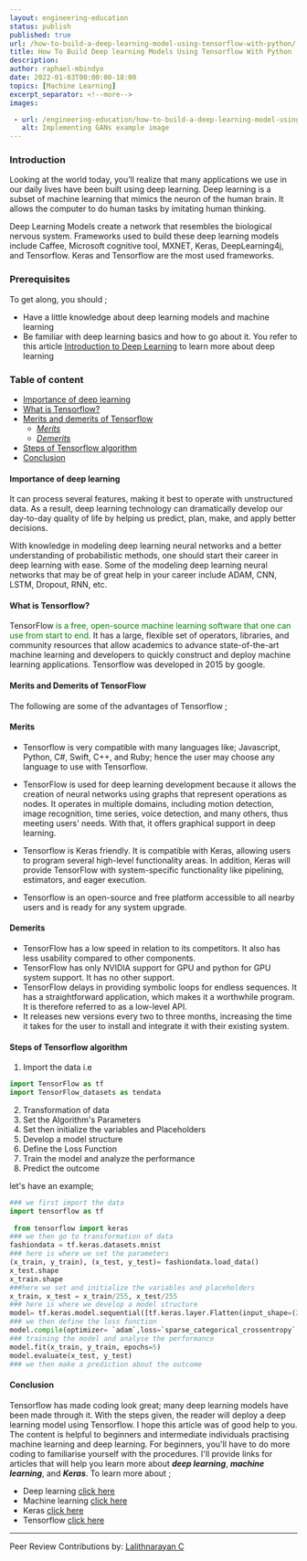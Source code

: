 ```yaml
---
layout: engineering-education
status: publish
published: true
url: /how-to-build-a-deep-learning-model-using-tensorflow-with-python/
title: How To Build Deep learning Models Using Tensorflow With Python
description: 
author: raphael-mbindyo
date: 2022-01-03T00:00:00-18:00
topics: [Machine Learning]
excerpt_separator: <!--more-->
images:

 - url: /engineering-education/how-to-build-a-deep-learning-model-using-tensorflow-with-python/hero.jpg
   alt: Implementing GANs example image
---
```



### Introduction
Looking at the world today, you’ll realize that many applications we use in our daily lives have been built using deep learning. Deep learning is a subset of machine learning that mimics the neuron of the human brain. It allows the computer to do human tasks by imitating human thinking.

Deep Learning Models create a network that resembles the biological nervous system. Frameworks used to build these deep learning models include Caffee, Microsoft cognitive tool, MXNET, Keras, DeepLearning4j, and Tensorflow. Keras and Tensorflow are the most used frameworks.

### Prerequisites
To get along, you should ;
- Have a little knowledge about deep learning models and machine learning
- Be familiar with deep learning basics and how to go about it. You refer to this article [Introduction to Deep Learning](https://www.section.io/engineering-education/introduction-to-deep-learning/) to learn more about deep learning

### Table of content
- [Importance of deep learning](#importance-of-deep-learning)
- [What is Tensorflow?](#what-is-tensorflow?)
- [Merits and demerits of Tensorflow](#merits-and-demerits-of-tensorflow)
  - [*Merits*](#*merits*)
   - [*Demerits*](#*demerits*)
- [Steps of Tensorflow algorithm](#steps-of-tensorflow-algorithm)
- [Conclusion](#conclusion)

#### **Importance of deep learning**
It can process several features, making it best to operate with unstructured data. As a result, deep learning technology can dramatically develop our day-to-day quality of life by helping us predict, plan, make, and apply better decisions.

With knowledge in modeling deep learning neural networks and a better understanding of probabilistic methods, one should start their career in deep learning with ease.
Some of the modeling deep learning neural networks that may be of great help in your career include ADAM, CNN, LSTM, Dropout, RNN, etc. 

#### __What is Tensorflow?__
TensorFlow <span style="color:green">is a free, open-source machine learning software that one can use from start to end.
</span> It has a large, flexible set of operators, libraries, and community resources that allow academics to advance state-of-the-art machine learning and developers to quickly construct and deploy machine learning applications.
Tensorflow was developed in 2015 by google.

#### **Merits and Demerits of TensorFlow**
The following are some of the advantages of Tensorflow ;

#### Merits
- Tensorflow is very compatible with many languages like;  Javascript, Python, C#, Swift, C++, and Ruby; hence the user may choose any language to use with Tensorflow.
- TensorFlow is used for deep learning development because it allows the creation of neural networks using graphs that represent operations as nodes. It operates in multiple domains, including motion detection, image recognition, time series, voice detection, and many others, thus meeting users' needs. With that, it offers graphical support in deep learning.
- Tensorflow is Keras friendly. It is compatible with Keras, allowing users to program several high-level functionality areas. In addition, Keras will provide TensorFlow with system-specific functionality like pipelining, estimators, and eager execution.

- Tensorflow is an open-source and free platform accessible to all nearby users and is ready for any system upgrade.

#### Demerits
- TensorFlow has a low speed in relation to its competitors. It also has less usability compared to other components.
- TensorFlow has only NVIDIA support for GPU and python for GPU system support. It has no other support.
- TensorFlow delays in providing symbolic loops for endless sequences. It has a straightforward application, which makes it a worthwhile program. It is therefore referred to as a low-level API.
- It releases new versions every two to three months, increasing the time it takes for the user to install and integrate it with their existing system.

#### __Steps of Tensorflow algorithm__
1. Import the data i.e
```python
import TensorFlow as tf
import TensorFlow_datasets as tendata
```

2. Transformation of data
3. Set the Algorithm's Parameters
4. Set then initialize the variables and Placeholders
5. Develop a model structure
6. Define the Loss Function
7. Train the model and analyze the performance
8. Predict the outcome

let's have an example;

```python
### we first import the data
import tensorflow as tf
              
 from tensorflow import keras
### we then go to transformation of data
fashiondata = tf.keras.datasets.mnist
### here is where we set the parameters
(x_train, y_train), (x_test, y_test)= fashiondata.load_data()
x_test.shape
x_train.shape
###here we set and initialize the variables and placeholders
x_train, x_test = x_train/255, x_test/255
### here is where we develop a model structure
model= tf.keras.model.sequential([tf.keras.layer.Flatten(input_shape=(28,28)),tf.keras.layer.Dense(128, activation =`relu`), tf.keras.layer.Dropout(0.2),tf.keras.layer.Dense(10, activation=`softmax`)])
### we then define the loss function
model.compile(optimizer= `adam`,loss=`sparse_categorical_crossentropy`, metrics[`accuracy`])
### training the model and analyse the performance
model.fit(x_train, y_train, epochs=5)
model.evaluate(x_test, y_test)
### we then make a prediction about the outcome
```

#### Conclusion
Tensorflow has made coding look great; many deep learning models have been made through it. With the steps given, the reader will deploy a deep learning model using Tensorflow. I hope this article was of good help to you. The content is helpful to beginners and intermediate individuals practising machine learning and deep learning. For beginners, you'll have to do more coding to familiarise yourself with the procedures.
I'll provide links for articles that will help you learn more about ***deep learning***, ***machine learning***, and ***Keras***. To learn more about ;
- Deep learning [click here](ibm.com/cloud/learn/deep-learning)  
- Machine learning [click here](https://www.w3schools.com/python/python_ml_getting_started.asp)
- Keras [click here](https://machinelearningmastery.com/tutorial-first-neural-network-python-keras/)
- Tensorflow [click here](https://www.tensorflow.org/learn)

---
Peer Review Contributions by: [Lalithnarayan C](/engineering-education/authors/lalithnarayan-c/)

